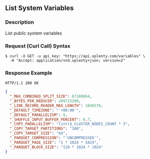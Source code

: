 ## List System Variables

### Description
List public system variables

### Request (Curl Call) Syntax
```shell
$ curl -X GET -u api_key: "https://api.xplenty.com/variables" \
  -H "Accept: application/vnd.xplenty+json; version=2"
```

### Response Example
```HTTP
HTTP/1.1 200 OK
```

```json
{
  "_MAX_COMBINED_SPLIT_SIZE": 67108864,
  "_BYTES_PER_REDUCER": 209715200,
  "_LINE_RECORD_READER_MAX_LENGTH": 1048576,
  "_DEFAULT_TIMEZONE": "'+00:00'",
  "_DEFAULT_PARALLELISM": 0,
  "_SHUFFLE_INPUT_BUFFER_PERCENT": 0.7,
  "_COPY_PARALLELISM": "(int)$_CLUSTER_NODES_COUNT * 3",
  "_COPY_TARGET_PARTITIONS": "100",
  "_COPY_TARGET_SIZE": "64",
  "_PARQUET_COMPRESSION": "'UNCOMPRESSED'",
  "_PARQUET_PAGE_SIZE": "1 * 1024 * 1024",
  "_PARQUET_BLOCK_SIZE": "128 * 1024 * 1024"
}
```
